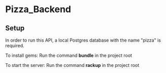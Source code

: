 # Pizza_Backend

## Setup

In order to run this API, a local Postgres database with the name "pizza" is required.

To install gems:
  Run the command **bundle** in the project root

To start the server:
  Run the command **rackup** in the project root